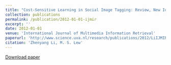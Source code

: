 ```yaml
---
title: "Cost-Sensitive Learning in Social Image Tagging: Review, New Ideas and Evaluation"
collection: publications
permalink: /publication/2012-01-01-ijmir
excerpt: ''
date: 2012-01-01
venue: 'International Journal of Multimedia Information Retrieval'
paperurl: 'http://www.science.uva.nl/research/publications/2012/LiIJMIR2012/'
citation: 'Zhenyang Li, M. S. Lew'
---
```


<a href='http://www.science.uva.nl/research/publications/2012/LiIJMIR2012/'>Download paper</a>
